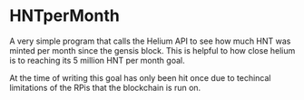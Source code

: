 # HNTperMonth

A very simple program that calls the Helium API to see how much HNT was minted per month since the gensis block. This is helpful to how close helium is to reaching its 5 million HNT per month goal.

At the time of writing this goal has only been hit once due to techincal limitations of the RPis that the blockchain is run on.  
